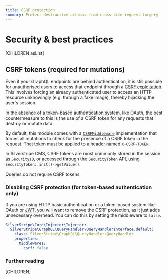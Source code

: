 ```yaml
---
title: CSRF protection
summary: Protect destructive actions from cross-site request forgery
---
```

# Security & best practices

[CHILDREN asList]

## CSRF tokens (required for mutations)

Even if your GraphQL endpoints are behind authentication, it is still possible for unauthorised
users to access that endpoint through a [CSRF exploitation](https://www.owasp.org/index.php/Cross-Site_Request_Forgery_(CSRF)). This involves
forcing an already authenticated user to access an HTTP resource unknowingly (e.g. through a fake image), thereby hijacking the user's
session.

In the absence of a token-based authentication system, like OAuth, the best countermeasure to this
is the use of a CSRF token for any requests that destroy or mutate data.

By default, this module comes with a [`CSRFMiddleware`](api:SilverStripe\GraphQL\Middleware\CSRFMiddleware)
implementation that forces all mutations to check
for the presence of a CSRF token in the request. That token must be applied to a header named `X-CSRF-TOKEN`.

In Silverstripe CMS, CSRF tokens are most commonly stored in the session as `SecurityID`, or accessed through
the [`SecurityToken`](api:SilverStripe\Security\SecurityToken) API, using `SecurityToken::inst()->getValue()`.

Queries do not require CSRF tokens.

### Disabling CSRF protection (for token-based authentication only)

If you are using HTTP basic authentication or a token-based system like OAuth or [JWT](https://github.com/Firesphere/silverstripe-graphql-jwt),
you will want to remove the CSRF protection, as it just adds unnecessary overhead. You can do this by setting
the middleware to `false`.

```yaml
SilverStripe\Core\Injector\Injector:
  SilverStripe\GraphQL\QueryHandler\QueryHandlerInterface.default:
    class: SilverStripe\GraphQL\QueryHandler\QueryHandler
    properties:
      Middlewares:
        csrf: false
```

### Further reading

[CHILDREN]
